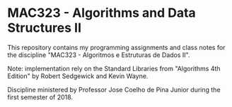 # MAC323 - Algorithms and Data Structures II

This repository contains my programming assignments and class notes for the discipline "MAC323 - Algoritmos e Estruturas de Dados II".

Note: implementation rely on the Standard Libraries from "Algorithms 4th Edition" by Robert Sedgewick and Kevin Wayne.

Discipline ministered by Professor Jose Coelho de Pina Junior during the first semester of 2018.
